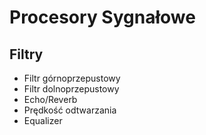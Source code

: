 # Procesory Sygnałowe

## Filtry

- Filtr górnoprzepustowy
- Filtr dolnoprzepustowy
- Echo/Reverb
- Prędkość odtwarzania
- Equalizer
